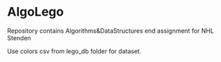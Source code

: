 # AlgoLego
Repository contains Algorithms&amp;DataStructures end assignment for NHL Stenden

Use colors csv from lego_db folder for dataset.
